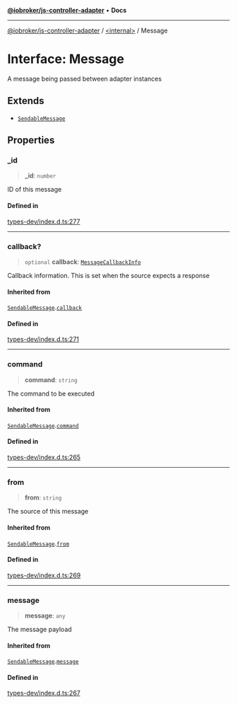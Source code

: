 [**@iobroker/js-controller-adapter**](../../README.md) • **Docs**

***

[@iobroker/js-controller-adapter](../../globals.md) / [\<internal\>](../README.md) / Message

# Interface: Message

A message being passed between adapter instances

## Extends

- [`SendableMessage`](SendableMessage.md)

## Properties

### \_id

> **\_id**: `number`

ID of this message

#### Defined in

[types-dev/index.d.ts:277](https://github.com/ioBroker/ioBroker.js-controller/blob/fe9fbf6b684b474bc0dfc453eb28790be874895e/packages/types-dev/index.d.ts#L277)

***

### callback?

> `optional` **callback**: [`MessageCallbackInfo`](MessageCallbackInfo.md)

Callback information. This is set when the source expects a response

#### Inherited from

[`SendableMessage`](SendableMessage.md).[`callback`](SendableMessage.md#callback)

#### Defined in

[types-dev/index.d.ts:271](https://github.com/ioBroker/ioBroker.js-controller/blob/fe9fbf6b684b474bc0dfc453eb28790be874895e/packages/types-dev/index.d.ts#L271)

***

### command

> **command**: `string`

The command to be executed

#### Inherited from

[`SendableMessage`](SendableMessage.md).[`command`](SendableMessage.md#command)

#### Defined in

[types-dev/index.d.ts:265](https://github.com/ioBroker/ioBroker.js-controller/blob/fe9fbf6b684b474bc0dfc453eb28790be874895e/packages/types-dev/index.d.ts#L265)

***

### from

> **from**: `string`

The source of this message

#### Inherited from

[`SendableMessage`](SendableMessage.md).[`from`](SendableMessage.md#from)

#### Defined in

[types-dev/index.d.ts:269](https://github.com/ioBroker/ioBroker.js-controller/blob/fe9fbf6b684b474bc0dfc453eb28790be874895e/packages/types-dev/index.d.ts#L269)

***

### message

> **message**: `any`

The message payload

#### Inherited from

[`SendableMessage`](SendableMessage.md).[`message`](SendableMessage.md#message)

#### Defined in

[types-dev/index.d.ts:267](https://github.com/ioBroker/ioBroker.js-controller/blob/fe9fbf6b684b474bc0dfc453eb28790be874895e/packages/types-dev/index.d.ts#L267)
